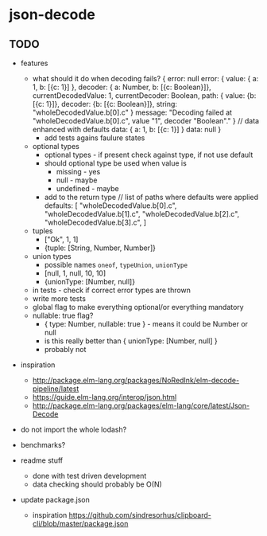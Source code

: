 # json-decode

## TODO

- features
    - what should it do when decoding fails?
        {
            error: null
            error: {
                value: { a: 1, b: [{c: 1}] },
                decoder: { a: Number, b: [{c: Boolean}]},
                currentDecodedValue: 1,
                currentDecoder: Boolean,
                path: {
                    value: {b: [{c: 1}]},
                    decoder: {b: [{c: Boolean}]},
                    string: "wholeDecodedValue.b[0].c"
                }
                message: "Decoding failed at "wholeDecodedValue.b[0].c", value "1", decoder "Boolean"."
            }
            // data enhanced with defaults
            data: { a: 1, b: [{c: 1}] }
            data: null
        }
        - add tests agains faulure states
    - optional types
        - optional types - if present check against type, if not use default
        - should optional type be used when value is
            - missing - yes
            - null - maybe
            - undefined - maybe
        - add to the return type
            // list of paths where defaults were applied
            defaults: [
                "wholeDecodedValue.b[0].c",
                "wholeDecodedValue.b[1].c",
                "wholeDecodedValue.b[2].c",
                "wholeDecodedValue.b[3].c",
            ]
    - tuples
        - ["Ok", 1, 1]
        - {tuple: [String, Number, Number]}
    - union types
        - possible names `oneof`, `typeUnion`, `unionType`
        - [null, 1, null, 10, 10]
        - {unionType: [Number, null]}
    - in tests - check if correct error types are thrown
    - write more tests
    - global flag to make everything optional/or everything mandatory
    - nullable: true flag?
        - { type: Number, nullable: true } - means it could be Number or null
        - is this really better than { unionType: [Number, null] }
        - probably not

- inspiration
    - http://package.elm-lang.org/packages/NoRedInk/elm-decode-pipeline/latest
    - https://guide.elm-lang.org/interop/json.html
    - http://package.elm-lang.org/packages/elm-lang/core/latest/Json-Decode

- do not import the whole lodash?
- benchmarks?
- readme stuff
    - done with test driven development
    - data checking should probably be O(N)

- update package.json
    - inspiration https://github.com/sindresorhus/clipboard-cli/blob/master/package.json
